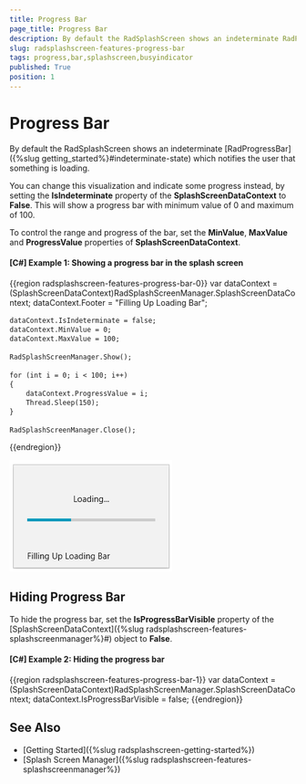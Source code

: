 ```yaml
---
title: Progress Bar
page_title: Progress Bar
description: By default the RadSplashScreen shows an indeterminate RadProgressBar which notifies the user that something is loading. 
slug: radsplashscreen-features-progress-bar
tags: progress,bar,splashscreen,busyindicator
published: True
position: 1
---
```


# Progress Bar

By default the RadSplashScreen shows an indeterminate [RadProgressBar]({%slug getting_started%}#indeterminate-state) which notifies the user that something is loading. 

You can change this visualization and indicate some progress instead, by setting the __IsIndeterminate__ property of the __SplashScreenDataContext__ to __False__. This will show a progress bar with minimum value of 0 and maximum of 100. 

To control the range and progress of the bar, set the __MinValue__, __MaxValue__ and __ProgressValue__ properties of __SplashScreenDataContext__.

#### __[C#] Example 1: Showing a progress bar in the splash screen__
{{region radsplashscreen-features-progress-bar-0}}
	var dataContext = (SplashScreenDataContext)RadSplashScreenManager.SplashScreenDataContext;
	dataContext.Footer = "Filling Up Loading Bar";	
	
	dataContext.IsIndeterminate = false;
	dataContext.MinValue = 0;
	dataContext.MaxValue = 100;

	RadSplashScreenManager.Show();

	for (int i = 0; i < 100; i++)
	{
		dataContext.ProgressValue = i;
		Thread.Sleep(150);
	}

	RadSplashScreenManager.Close();
{{endregion}}

![WPF RadSplashScreen Progress Bar](images/radsplashscreen-features-progress-bar-0.png)

## Hiding Progress Bar

To hide the progress bar, set the __IsProgressBarVisible__ property of the [SplashScreenDataContext]({%slug radsplashscreen-features-splashscreenmanager%}#) object to __False__.

#### __[C#] Example 2: Hiding the progress bar__
{{region radsplashscreen-features-progress-bar-1}}
	var dataContext = (SplashScreenDataContext)RadSplashScreenManager.SplashScreenDataContext;
	dataContext.IsProgressBarVisible = false;
{{endregion}}

## See Also  
* [Getting Started]({%slug radsplashscreen-getting-started%})
* [Splash Screen Manager]({%slug radsplashscreen-features-splashscreenmanager%})